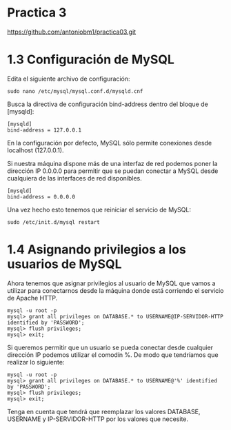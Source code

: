 # Practica 3

https://github.com/antoniobm1/practica03.git

# 1.3 Configuración de MySQL

Edita el siguiente archivo de configuración:
```
sudo nano /etc/mysql/mysql.conf.d/mysqld.cnf
```

Busca la directiva de configuración bind-address dentro del bloque de [mysqld]:
```
[mysqld]
bind-address = 127.0.0.1
```

En la configuración por defecto, MySQL sólo permite conexiones desde localhost (127.0.0.1). 


Si nuestra máquina dispone más de una interfaz de red podemos poner la dirección IP 0.0.0.0 para permitir que se puedan conectar a MySQL desde cualquiera de las interfaces de red disponibles.
```
[mysqld]
bind-address = 0.0.0.0
```

Una vez hecho esto tenemos que reiniciar el servicio de MySQL:
```
sudo /etc/init.d/mysql restart
```
# 1.4 Asignando privilegios a los usuarios de MySQL

Ahora tenemos que asignar privilegios al usuario de MySQL que vamos a utilizar para conectarnos desde la máquina donde está corriendo el servicio de Apache HTTP.
```
mysql -u root -p  
mysql> grant all privileges on DATABASE.* to USERNAME@IP-SERVIDOR-HTTP identified by 'PASSWORD';
mysql> flush privileges;
mysql> exit;
```
Si queremos permitir que un usuario se pueda conectar desde cualquier dirección IP podemos utilizar el comodín %. De modo que tendríamos que realizar lo siguiente:
```
mysql -u root -p  
mysql> grant all privileges on DATABASE.* to USERNAME@'%' identified by 'PASSWORD';
mysql> flush privileges;
mysql> exit;
```
Tenga en cuenta que tendrá que reemplazar los valores DATABASE, USERNAME y IP-SERVIDOR-HTTP por los valores que necesite.
